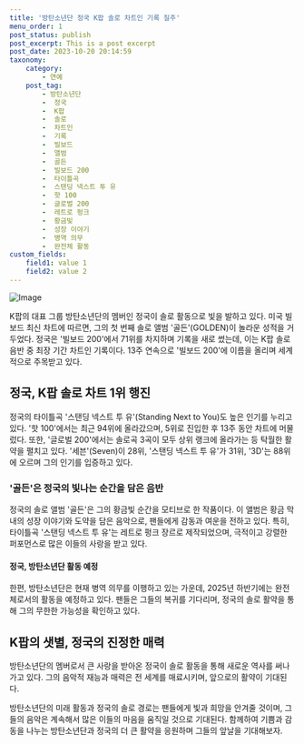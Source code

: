 ```yaml
---
title: '방탄소년단 정국 K팝 솔로 차트인 기록 질주'
menu_order: 1
post_status: publish
post_excerpt: This is a post excerpt
post_date: 2023-10-20 20:14:59
taxonomy:
    category:
        - 연예
    post_tag:
        - 방탄소년단
        -  정국
        -  K팝
        -  솔로
        -  차트인
        -  기록
        -  빌보드
        -  앨범
        -  골든
        -  빌보드 200
        -  타이틀곡
        -  스탠딩 넥스트 투 유
        -  핫 100
        -  글로벌 200
        -  레트로 펑크
        -  황금빛
        -  성장 이야기
        -  병역 의무
        -  완전체 활동
custom_fields:
    field1: value 1
    field2: value 2
---
```


![Image](https://ssl.pstatic.net/mimgnews/image/433/2024/02/07/0000101348_001_20240207085601520.jpg?type=w540)


K팝의 대표 그룹 방탄소년단의 멤버인 정국이 솔로 활동으로 빛을 발하고 있다. 미국 빌보드 최신 차트에 따르면, 그의 첫 번째 솔로 앨범 '골든'(GOLDEN)이 놀라운 성적을 거두었다. 정국은 '빌보드 200'에서 71위를 차지하며 기록을 새로 썼는데, 이는 K팝 솔로 음반 중 최장 기간 차트인 기록이다. 13주 연속으로 '빌보드 200'에 이름을 올리며 세계적으로 주목받고 있다.

## 정국, K팝 솔로 차트 1위 행진
정국의 타이틀곡 '스탠딩 넥스트 투 유'(Standing Next to You)도 높은 인기를 누리고 있다. '핫 100'에서는 최근 94위에 올라갔으며, 5위로 진입한 후 13주 동안 차트에 머물렀다. 또한, '글로벌 200'에서는 솔로곡 3곡이 모두 상위 랭크에 올라가는 등 탁월한 활약을 펼치고 있다. '세븐'(Seven)이 28위, '스탠딩 넥스트 투 유'가 31위, '3D'는 88위에 오르며 그의 인기를 입증하고 있다.

### '골든'은 정국의 빛나는 순간을 담은 음반
정국의 솔로 앨범 '골든'은 그의 황금빛 순간을 모티브로 한 작품이다. 이 앨범은 황금 막내의 성장 이야기와 도약을 담은 음악으로, 팬들에게 감동과 여운을 전하고 있다. 특히, 타이틀곡 '스탠딩 넥스트 투 유'는 레트로 펑크 장르로 제작되었으며, 극적이고 강렬한 퍼포먼스로 많은 이들의 사랑을 받고 있다.

#### 정국, 방탄소년단 활동 예정
한편, 방탄소년단은 현재 병역 의무를 이행하고 있는 가운데, 2025년 하반기에는 완전체로서의 활동을 예정하고 있다. 팬들은 그들의 복귀를 기다리며, 정국의 솔로 활약을 통해 그의 무한한 가능성을 확인하고 있다.

## K팝의 샛별, 정국의 진정한 매력
방탄소년단의 멤버로서 큰 사랑을 받아온 정국이 솔로 활동을 통해 새로운 역사를 써나가고 있다. 그의 음악적 재능과 매력은 전 세계를 매료시키며, 앞으로의 활약이 기대된다.

방탄소년단의 미래 활동과 정국의 솔로 경로는 팬들에게 빛과 희망을 안겨줄 것이며, 그들의 음악은 계속해서 많은 이들의 마음을 움직일 것으로 기대된다. 함께하여 기쁨과 감동을 나누는 방탄소년단과 정국의 더 큰 활약을 응원하며 그들의 앞날을 기대해보자.
